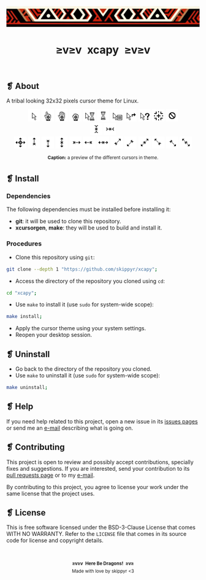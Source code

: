 <p align="center">
	<img alt="" src="assets/ornament.webp" />
</p>
<h1 align="center">≥v≥v&ensp;xcapy&ensp;≥v≥v</h1>
<p align="center">
	<img alt="" src="https://img.shields.io/github/license/skippyr/xcapy?style=plastic&label=%E2%89%A5%20license&labelColor=%2324130e&color=%23b8150d" />
	&nbsp;
	<img alt="" src="https://img.shields.io/github/v/tag/skippyr/xcapy?style=plastic&label=%E2%89%A5%20tag&labelColor=%2324130e&color=%23b8150d" />
	&nbsp;
	<img alt="" src="https://img.shields.io/github/commit-activity/t/skippyr/xcapy?style=plastic&label=%E2%89%A5%20commits&labelColor=%2324130e&color=%23b8150d" />
	&nbsp;
	<img alt="" src="https://img.shields.io/github/stars/skippyr/xcapy?style=plastic&label=%E2%89%A5%20stars&labelColor=%2324130e&color=%23b8150d" />
</p>

## ❡ About

A tribal looking 32x32 pixels cursor theme for Linux.

<p align="center">
	<img alt="" src="src/left_ptr.png" />
	<img alt="" src="src/hand2.png" />
	<img alt="" src="src/openhand.png" />
	<img alt="" src="src/closedhand.png" />
	<img alt="" src="src/progress.png" />
	<img alt="" src="src/watch.png" />
	<img alt="" src="src/context-menu.png" />
	<img alt="" src="src/link.png" />
	<img alt="" src="src/help.png" />
	<img alt="" src="src/crosshair.png" />
	<img alt="" src="src/not-allowed.png" />
	<br />
	<img alt="" src="src/xterm.png" />
	<img alt="" src="src/vertical-text.png" />
	<br />
	<img alt="" src="src/all-scroll.png" />
	<img alt="" src="src/sb_up_arrow.png" />
	<img alt="" src="src/sb_down_arrow.png" />
	<img alt="" src="src/ns-resize.png" />
	<img alt="" src="src/sb_right_arrow.png" />
	<img alt="" src="src/sb_left_arrow.png" />
	<img alt="" src="src/ew-resize.png" />
	<img alt="" src="src/top_right_corner.png" />
	<img alt="" src="src/bottom_left_corner.png" />
	<img alt="" src="src/nesw-resize.png" />
	<img alt="" src="src/top_left_corner.png" />
	<img alt="" src="src/bottom_right_corner.png" />
	<img alt="" src="src/nwse-resize.png" />
	<p align="center"><sup><strong>Caption:</strong> a preview of the different cursors in theme.</p>
</p>

## ❡ Install

### Dependencies

The following dependencies must be installed before installing it:

- **git**: it will be used to clone this repository.
- **xcursorgen**, **make**: they will be used to build and install it.

### Procedures

- Clone this repository using `git`:

```sh
git clone --depth 1 "https://github.com/skippyr/xcapy";
```

- Access the directory of the repository you cloned using `cd`:

```sh
cd "xcapy";
```

- Use `make` to install it (use `sudo` for system-wide scope):

```sh
make install;
```

- Apply the cursor theme using your system settings.
- Reopen your desktop session.

## ❡ Uninstall

- Go back to the directory of the repository you cloned.
- Use `make` to uninstall it (use `sudo` for system-wide scope):

```sh
make uninstall;
```

## ❡ Help

If you need help related to this project, open a new issue in its [issues pages](https://github.com/skippyr/xcapy/issues) or send me an [e-mail](mailto:skippyr.developer@gmail.com) describing what is going on.

## ❡ Contributing

This project is open to review and possibly accept contributions, specially fixes and suggestions. If you are interested, send your contribution to its [pull requests page](https://github.com/skippyr/xcapy/pulls) or to my [e-mail](mailto:skippyr.developer@gmail.com).

By contributing to this project, you agree to license your work under the same license that the project uses.

## ❡ License

This is free software licensed under the BSD-3-Clause License that comes WITH NO WARRANTY. Refer to the `LICENSE` file that comes in its source code for license and copyright details.

&ensp;
<p align="center"><sup><strong>≥v≥v&ensp;Here Be Dragons!&ensp;≥v≥</strong><br />Made with love by skippyr <3</sup></p>
